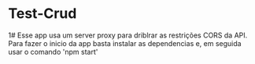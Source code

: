 # Test-Crud

1# Esse app usa um server proxy para driblrar as restrições CORS da API. Para fazer o inicio da app basta instalar as dependencias e, em seguida usar o comando 'npm start'

